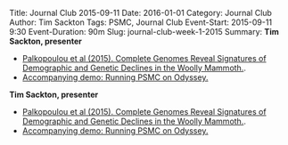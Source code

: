 Title: Journal Club 2015-09-11
Date: 2016-01-01
Category: Journal Club
Author: Tim Sackton
Tags: PSMC, Journal Club
Event-Start: 2015-09-11 9:30
Event-Duration: 90m
Slug: journal-club-week-1-2015
Summary: <strong>Tim Sackton, presenter</strong><ul><li><a href="/images/palkopoulou_week1.pdf">Palkopoulou et al (2015). Complete Genomes Reveal Signatures of Demographic and Genetic Declines in the Woolly Mammoth.</a>.</li><li><a href="/psmc-journal-club-walkthrough.html">Accompanying demo: Running PSMC on Odyssey.</a></li></ul>

<strong>Tim Sackton, presenter</strong><ul><li><a href="/images/palkopoulou_week1.pdf">Palkopoulou et al (2015). Complete Genomes Reveal Signatures of Demographic and Genetic Declines in the Woolly Mammoth.</a>.</li><li><a href="/psmc-journal-club-walkthrough.html">Accompanying demo: Running PSMC on Odyssey.</a></li></ul>
